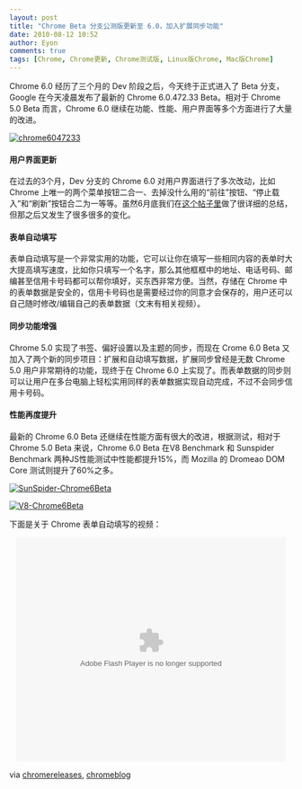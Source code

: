 ```yaml
---
layout: post
title: "Chrome Beta 分支公测版更新至 6.0，加入扩展同步功能"
date: 2010-08-12 10:52
author: Eyon
comments: true
tags: [Chrome, Chrome更新, Chrome测试版, Linux版Chrome, Mac版Chrome]
---
```

Chrome 6.0 经历了三个月的 Dev 阶段之后，今天终于正式进入了 Beta 分支，Google 在今天凌晨发布了最新的 Chrome 6.0.472.33 Beta。相对于 Chrome 5.0 Beta 而言，Chrome 6.0 继续在功能、性能、用户界面等多个方面进行了大量的改进。

<a href="http://img.chromi.org/2010/08/chrome6047233.png">![](http://img.chromi.org/2010/08/chrome6047233.png "chrome6047233")</a>


#### 用户界面更新


在过去的3个月，Dev 分支的 Chrome 6.0 对用户界面进行了多次改动，比如 Chrome 上唯一的两个菜单按钮二合一、去掉没什么用的“前往”按钮、“停止载入”和“刷新”按钮合二为一等等。虽然6月底我们在[这个帖子里](http://www.chromi.org/archives/5543)做了很详细的总结，但那之后又发生了很多很多的变化。


#### 表单自动填写


表单自动填写是一个非常实用的功能，它可以让你在填写一些相同内容的表单时大大提高填写速度，比如你只填写一个名字，那么其他框框中的地址、电话号码、邮编甚至信用卡号码都可以帮你填好，买东西非常方便。当然，存储在 Chrome 中的表单数据是安全的，信用卡号码也是需要经过你的同意才会保存的，用户还可以自己随时修改/编辑自己的表单数据（文末有相关视频）。


#### 同步功能增强


Chrome 5.0 实现了书签、偏好设置以及主题的同步，而现在 Crome 6.0 Beta 又加入了两个新的同步项目：扩展和自动填写数据，扩展同步曾经是无数 Chrome 5.0 用户非常期待的功能，现终于在 Chrome 6.0 上实现了。而表单数据的同步则可以让用户在多台电脑上轻松实用同样的表单数据实现自动完成，不过不会同步信用卡号码。


#### 性能再度提升


最新的 Chrome 6.0 Beta 还继续在性能方面有很大的改进，根据测试，相对于 Chrome 5.0 Beta 来说，Chrome 6.0 Beta 在V8 Benchmark 和 Sunspider Benchmark 两种JS性能测试中性能都提升15%，而 Mozilla 的 Dromeao DOM Core 测试则提升了60%之多。

<a href="http://img.chromi.org/2010/08/SunSpider-Chrome6Beta.png">![](http://img.chromi.org/2010/08/SunSpider-Chrome6Beta.png "SunSpider-Chrome6Beta")</a>

<a href="http://img.chromi.org/2010/08/V8-Chrome6Beta.png">![](http://img.chromi.org/2010/08/V8-Chrome6Beta.png "V8-Chrome6Beta")</a>

下面是关于 Chrome 表单自动填写的视频：<!--more-->
<p style="text-align: center;"><embed src="http://player.youku.com/player.php/sid/XMTk3MzEwNjU2/v.swf" quality="high" width="480" height="400" align="middle" allowScriptAccess="sameDomain" type="application/x-shockwave-flash"></embed>

via [chromereleases](http://googlechromereleases.blogspot.com/2010/08/beta-channel-update.html), [chromeblog](http://chrome.blogspot.com/2010/08/syncing-simplifying-and-speeding-up.html)
